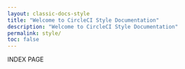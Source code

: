 ```yaml
---
layout: classic-docs-style
title: "Welcome to CircleCI Style Documentation"
description: "Welcome to CircleCI Style Documentation"
permalink: style/
toc: false
---
```


INDEX PAGE